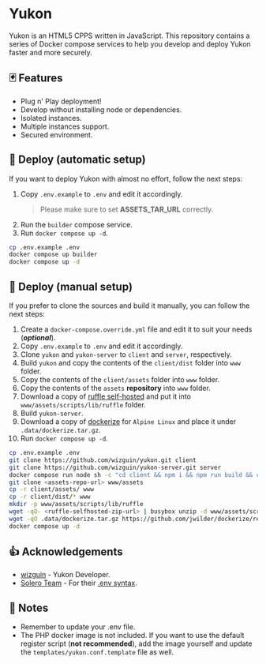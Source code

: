# Yukon

Yukon is an HTML5 CPPS written in JavaScript. This repository contains a series of Docker compose services to help you develop and deploy Yukon faster and more securely.

## 🃏 Features

- Plug n' Play deployment!
- Develop without installing node or dependencies.
- Isolated instances.
- Multiple instances support.
- Secured environment.

## 🚀 Deploy (automatic setup)

If you want to deploy Yukon with almost no effort, follow the next steps:

1. Copy `.env.example` to `.env` and edit it accordingly.
	> Please make sure to set **ASSETS_TAR_URL** correctly.
2. Run the `builder` compose service.
3. Run `docker compose up -d`.

```sh
cp .env.example .env
docker compose up builder
docker compose up -d
```

## 🚀 Deploy (manual setup)

If you prefer to clone the sources and build it manually, you can follow the next steps:

1. Create a `docker-compose.override.yml` file and edit it to suit your needs (***optional***).
2. Copy `.env.example` to `.env` and edit it accordingly.
3. Clone `yukon` and `yukon-server` to `client` and `server`, respectively.
4. Build `yukon` and copy the contents of the `client/dist` folder into `www` folder.
5. Copy the contents of the `client/assets` folder into `www` folder.
6. Copy the contents of the `assets` **repository** into `www` folder.
7. Download a copy of [ruffle self-hosted](https://ruffle.rs/#downloads) and put it into `www/assets/scripts/lib/ruffle` folder.
8. Build `yukon-server`.
9. Download a copy of [dockerize](https://github.com/jwilder/dockerize/releases) for `Alpine Linux` and place it under `.data/dockerize.tar.gz`.
10. Run `docker compose up -d`.

```sh
cp .env.example .env
git clone https://github.com/wizguin/yukon.git client
git clone https://github.com/wizguin/yukon-server.git server
docker compose run node sh -c "cd client && npm i && npm run build && cd ../server && npm i && npm run build"
git clone <assets-repo-url> www/assets
cp -r client/assets/ www
cp -r client/dist/* www
mkdir -p www/assets/scripts/lib/ruffle
wget -qO- <ruffle-selfhosted-zip-url> | busybox unzip -d www/assets/scripts/lib/ruffle -
wget -qO .data/dockerize.tar.gz https://github.com/jwilder/dockerize/releases/download/v0.6.1/dockerize-alpine-linux-amd64-v0.6.1.tar.gz
docker compose up -d
```

## 👍 Acknowledgements

- [wizguin](https://github.com/wizguin/) - Yukon Developer.
- [Solero Team](https://github.com/solero/) - For their [.env syntax](https://github.com/solero/wand/blob/master/.env).

## 📜 Notes

- Remember to update your .env file.
- The PHP docker image is not included. If you want to use the default register script (**not recommended**), add the image yourself and update the `templates/yukon.conf.template` file as well.
